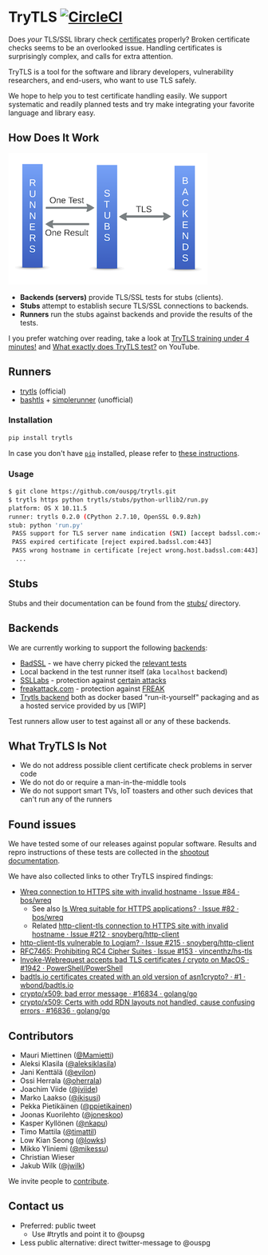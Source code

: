 # TryTLS [![CircleCI](https://circleci.com/gh/ouspg/trytls.svg?style=shield)](https://circleci.com/gh/ouspg/trytls)

Does *your* TLS/SSL library check
[certificates](https://tools.ietf.org/html/rfc5280) properly?
Broken certificate checks seems to be an overlooked issue.
Handling certificates is surprisingly complex, and calls for extra attention.

TryTLS is a tool for the software and library developers, vulnerability
researchers, and end-users, who want to use TLS safely.

We hope to help you to test certificate handling easily. We support
systematic and readily planned tests and try make integrating your
favorite language and library easy.

## How Does It Work

![Architecture](doc/concept-pic.png)

* **Backends (servers)** provide TLS/SSL tests for stubs (clients).
* **Stubs** attempt to establish secure TLS/SSL connections to backends.
* **Runners** run the stubs against backends and provide the results of the tests.

I you prefer watching over reading, take a look at
[TryTLS training under 4 minutes!](https://www.youtube.com/watch?v=85EO61l2Oa4)
and
[What exactly does TryTLS test?](https://www.youtube.com/watch?v=aHw2Ulr6zH8) on
YouTube.

## Runners

* [trytls](runners/trytls/) (official)
* [bashtls](runners/bashtls/) +
  [simplerunner](runners/bashtls/shared/simplerunner) (unofficial)

### Installation

```sh
pip install trytls
```

<!-- markdownlint-disable MD013 -->

In case you don't have [`pip`](https://pip.pypa.io/) installed, please refer to
[these instructions](http://docs.python-guide.org/en/latest/starting/installation/).

<!-- markdownlint-enable MD013 -->

### Usage

```sh
$ git clone https://github.com/ouspg/trytls.git
$ trytls https python trytls/stubs/python-urllib2/run.py
platform: OS X 10.11.5
runner: trytls 0.2.0 (CPython 2.7.10, OpenSSL 0.9.8zh)
stub: python 'run.py'
 PASS support for TLS server name indication (SNI) [accept badssl.com:443]
 PASS expired certificate [reject expired.badssl.com:443]
 PASS wrong hostname in certificate [reject wrong.host.badssl.com:443]
  ...
```

## Stubs

Stubs and their documentation can be found from the [stubs/](stubs/) directory.

## Backends

We are currently working to support the following [backends](backends/):

* [BadSSL](https://badssl.com) - we have cherry picked the
  [relevant tests](backends/badssl/README.md)
* Local backend in the test runner itself (aka `localhost` backend)
* [SSLLabs](https://ssllabs.com) - protection against
  [certain attacks](backends/ssllabs/README.md)
* [freakattack.com](https://freakattack.com/) - protection against
  [FREAK](https://mitls.org/pages/attacks/SMACK#freak)
* [Trytls backend](backends/trytls) both as docker based
  "run-it-yourself" packaging and as a hosted service provided by us [WIP]

Test runners allow user to test against all or any of these backends.

## What TryTLS Is Not

* We do not address possible client certificate check problems in server code
* We do not do or require a man-in-the-middle tools
* We do not support smart TVs, IoT toasters and other such devices that
  can't run any of the runners

## Found issues

We have tested some of our releases against popular software.
Results and repro instructions of these tests are collected
in the [shootout documentation](shootout/).

We have also collected links to other TryTLS inspired findings:

<!-- markdownlint-disable MD013 -->

* [Wreq connection to HTTPS site with invalid hostname · Issue #84 · bos/wreq](https://github.com/bos/wreq/issues/84)
  * See also [Is Wreq suitable for HTTPS applications? · Issue #82 · bos/wreq](https://github.com/bos/wreq/issues/82)
  * Related [http-client-tls connection to HTTPS site with invalid hostname · Issue #212 · snoyberg/http-client](https://github.com/snoyberg/http-client/issues/212)
* [http-client-tls vulnerable to Logjam? · Issue #215 · snoyberg/http-client](https://github.com/snoyberg/http-client/issues/215)
* [RFC7465: Prohibiting RC4 Cipher Suites · Issue #153 · vincenthz/hs-tls](https://github.com/vincenthz/hs-tls/issues/153)
* [Invoke-Webrequest accepts bad TLS certificates / crypto on MacOS · #1942 · PowerShell/PowerShell](https://github.com/PowerShell/PowerShell/issues/1942)
* [badtls.io certificates created with an old version of asn1crypto? · #1 · wbond/badtls.io](https://github.com/wbond/badtls.io/issues/1)
* [crypto/x509: bad error message  · #16834 · golang/go](https://github.com/golang/go/issues/16834)
* [crypto/x509: Certs with odd RDN layouts not handled, cause confusing errors · #16836 · golang/go](https://github.com/golang/go/issues/16836)

<!-- markdownlint-enable MD013 -->

## Contributors

* Mauri Miettinen ([@Mamietti](https://github.com/Mamietti))
* Aleksi Klasila ([@aleksiklasila](https://github.com/aleksiklasila))
* Jani Kenttälä ([@evilon](https://github.com/evilon))
* Ossi Herrala ([@oherrala](https://github.com/oherrala))
* Joachim Viide ([@jviide](https://github.com/jviide))
* Marko Laakso ([@ikisusi](https://github.com/ikisusi))
* Pekka Pietikäinen ([@ppietikainen](https://github.com/ppietikainen))
* Joonas Kuorilehto ([@joneskoo](https://github.com/joneskoo))
* Kasper Kyllönen ([@nkapu](https://github.com/nkapu))
* Timo Mattila ([@timattil](https://github.com/timattil))
* Low Kian Seong ([@lowks](https://github.com/lowks))
* Mikko Yliniemi ([@mikessu](https://github.com/mikessu))
* Christian Wieser
* Jakub Wilk ([@jwilk](https://github.com/jwilk))

We invite people to [contribute](CONTRIBUTING.md).

## Contact us

* Preferred: public tweet
  * Use #trytls and point it to @oupsg
* Less public alternative: direct twitter-message to @ouspg
